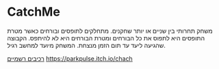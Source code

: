 # CatchMe

משחק תחרותי בין שניים או יותר שחקנים. מתחלקים לתופסים ובורחים כאשר מטרת התופסים היא לתפוס את כל הבורחים ומטרת הבורחים היא לא להיתפס. הקבוצה שהגיעה ליעד עד תום הזמן מנצחת. המשחק מיועד למחשב רגיל.

[רכיבים רשמיים](formal-elements.md)
                                                                                                                                                                                         https://parkpulse.itch.io/chach
